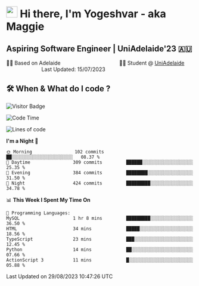 <h1><img src="https://emojis.slackmojis.com/emojis/images/1531849430/4246/blob-sunglasses.gif?1531849430" width="30"/> Hi there, I'm Yogeshvar - aka Maggie</h1>

## Aspiring Software Engineer | UniAdelaide'23 🇦🇺  
🏂🏻  Based on Adelaide &nbsp;&nbsp;&nbsp;&nbsp;&nbsp;&nbsp;&nbsp;&nbsp;&nbsp;&nbsp;&nbsp;&nbsp;&nbsp;&nbsp;&nbsp;&nbsp;&nbsp;&nbsp;&nbsp;&nbsp;&nbsp;&nbsp;&nbsp;&nbsp;&nbsp;&nbsp;&nbsp;&nbsp;&nbsp;&nbsp;&nbsp;&nbsp;&nbsp;&nbsp;&nbsp;&nbsp;&nbsp;&nbsp;&nbsp;👨‍💻 Student @ [UniAdelaide](https://www.adelaide.edu.au)   &nbsp;&nbsp;&nbsp;&nbsp;&nbsp;&nbsp;&nbsp;&nbsp;&nbsp;&nbsp;&nbsp;&nbsp;&nbsp;&nbsp;&nbsp;&nbsp;&nbsp;&nbsp;&nbsp;&nbsp;&nbsp;&nbsp;&nbsp;&nbsp;Last Updated: 15/07/2023

## 🛠 When & What do I code ?  

![Visitor Badge](https://visitor-badge.feriirawann.repl.co?username=yogeshvar&repo=yogeshvar&label=Visitors&style=plastic&color=%23457BFF&contentType=svg)

<!--START_SECTION:waka-->
![Code Time](http://img.shields.io/badge/Code%20Time-2%2C286%20hrs%2039%20mins-blue)

![Lines of code](https://img.shields.io/badge/From%20Hello%20World%20I%27ve%20Written-4.0%20million%20lines%20of%20code-blue)

**I'm a Night 🦉** 

```text
🌞 Morning                102 commits         ██░░░░░░░░░░░░░░░░░░░░░░░   08.37 % 
🌆 Daytime                309 commits         ██████░░░░░░░░░░░░░░░░░░░   25.35 % 
🌃 Evening                384 commits         ████████░░░░░░░░░░░░░░░░░   31.50 % 
🌙 Night                  424 commits         █████████░░░░░░░░░░░░░░░░   34.78 % 
```


📊 **This Week I Spent My Time On** 

```text
💬 Programming Languages: 
MySQL                    1 hr 8 mins         █████████░░░░░░░░░░░░░░░░   36.50 % 
HTML                     34 mins             █████░░░░░░░░░░░░░░░░░░░░   18.56 % 
TypeScript               23 mins             ███░░░░░░░░░░░░░░░░░░░░░░   12.45 % 
Python                   14 mins             ██░░░░░░░░░░░░░░░░░░░░░░░   07.66 % 
ActionScript 3           11 mins             █░░░░░░░░░░░░░░░░░░░░░░░░   05.88 % 
```


 Last Updated on 29/08/2023 10:47:26 UTC
<!--END_SECTION:waka-->
